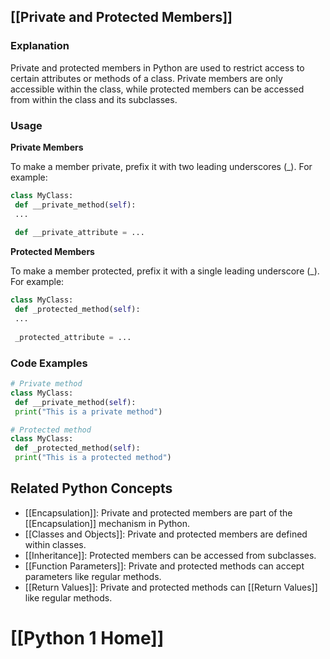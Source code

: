 ## [[Private and Protected Members]]

### Explanation
Private and protected members in Python are used to restrict access to certain attributes or methods of a class. Private members are only accessible within the class, while protected members can be accessed from within the class and its subclasses.

### Usage
**Private Members**

To make a member private, prefix it with two leading underscores (_). For example:

```python
class MyClass:
 def __private_method(self):
 ...
 
 def __private_attribute = ...
```

**Protected Members**

To make a member protected, prefix it with a single leading underscore (_). For example:

```python
class MyClass:
 def _protected_method(self):
 ...
 
 _protected_attribute = ...
```

### Code Examples
```python
# Private method
class MyClass:
 def __private_method(self):
 print("This is a private method")

# Protected method
class MyClass:
 def _protected_method(self):
 print("This is a protected method")
```

## Related Python Concepts
- [[Encapsulation]]: Private and protected members are part of the [[Encapsulation]] mechanism in Python.
- [[Classes and Objects]]: Private and protected members are defined within classes.
- [[Inheritance]]: Protected members can be accessed from subclasses.
- [[Function Parameters]]: Private and protected methods can accept parameters like regular methods.
- [[Return Values]]: Private and protected methods can [[Return Values]] like regular methods.
# [[Python 1 Home]]